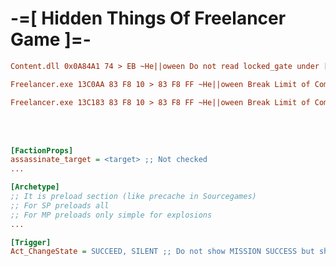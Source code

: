# -=[ Hidden Things Of Freelancer Game ]=-

```ini
Content.dll 0x0A84A1 74 > EB ~He||oween Do not read locked_gate under [mPlayer] section of .fl file
```
```ini
Freelancer.exe 13C0AA 83 F8 10 > 83 F8 FF ~He||oween Break Limit of Comm Inbox (Act_EtherComm) pt.1
```
```ini
Freelancer.exe 13C183 83 F8 10 > 83 F8 FF ~He||oween Break Limit of Comm Inbox (Act_EtherComm) pt.2
```
<br><br>
```ini
[FactionProps]
assassinate_target = <target> ;; Not checked
...
```
```ini
[Archetype]
;; It is preload section (like precache in Sourcegames)
;; For SP preloads all
;; For MP preloads only simple for explosions
...
```
```ini
[Trigger]
Act_ChangeState = SUCCEED, SILENT ;; Do not show MISSION SUCCESS but show only FIND A JOB
```


